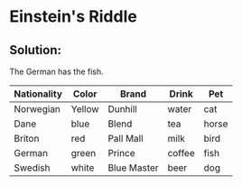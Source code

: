 # Einstein's Riddle

## Solution:

The German has the fish.

| Nationality | Color  | Brand       | Drink  | Pet   |
|-------------|--------|-------------|--------|-------|
| Norwegian   | Yellow | Dunhill     | water  | cat   |
| Dane        | blue   | Blend       | tea    | horse |
| Briton      | red    | Pall Mall   | milk   | bird  |
| German      | green  | Prince      | coffee | fish  |
| Swedish     | white  | Blue Master | beer   | dog   |
